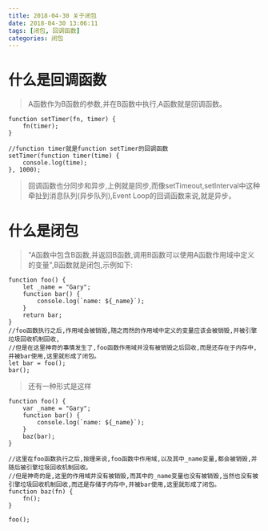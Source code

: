 ```yaml
---
title: 2018-04-30 关于闭包
date: 2018-04-30 13:06:11
tags: [闭包, 回调函数]
categories: 闭包
---
```

# 什么是回调函数

> A函数作为B函数的参数,并在B函数中执行,A函数就是回调函数。

    function setTimer(fn, timer) {
        fn(timer);
    }
    
    //function timer就是function setTimer的回调函数
    setTimer(function timer(time) {
        console.log(time);
    }, 1000);
    
> 回调函数也分同步和异步,上例就是同步,而像setTimeout,setInterval中这种牵扯到消息队列(异步队列),Event Loop的回调函数来说,就是异步。

# 什么是闭包

> "A函数中包含B函数,并返回B函数,调用B函数可以使用A函数作用域中定义的变量",B函数就是闭包,示例如下:
    
    function foo() {
        let _name = "Gary";
        function bar() {
            console.log(`name: ${_name}`);
        }
        return bar;
    }
    //foo函数执行之后,作用域会被销毁,随之而然的作用域中定义的变量应该会被销毁,并被引擎垃圾回收机制回收,
    //但是在这里神奇的事情发生了,foo函数作用域并没有被销毁之后回收,而是还存在于内存中,并被bar使用,这里就形成了闭包。
    let bar = foo();
    bar();
    
> 还有一种形式是这样

    function foo() {
        var _name = "Gary";
        function bar() {
            console.log(`name: ${_name}`);
        }
        baz(bar);
    }
    
    //这里在foo函数执行之后,按理来说,foo函数中作用域,以及其中_name变量,都会被销毁,并随后被引擎垃圾回收机制回收。
    //但是神奇的是,这里的作用域并没有被销毁,而其中的_name变量也没有被销毁,当然也没有被引擎垃圾回收机制回收,而还是存储于内存中,并被bar使用,这里就形成了闭包。
    function baz(fn) {
        fn();
    }
    
    foo();
    

